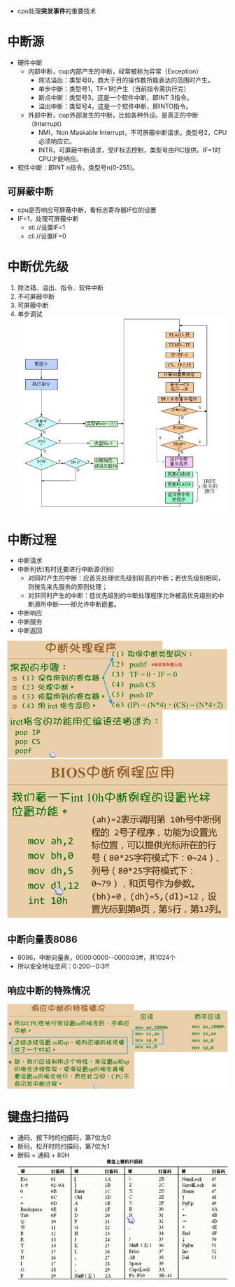 - cpu处理**突发事件**的重要技术

# 中断源
- 硬件中断
    - 内部中断，cup内部产生的中断，经常被称为异常（Exception）
        - 除法溢出：类型号0，商大于目的操作数所能表达的范围时产生。
        - 单步中断：类型号1，TF=1时产生（当前指令需执行完）
        - 断点中断：类型号3，这是一个软件中断，即INT 3指令。
        - 溢出中断：类型号4，这是一个软件中断，即INTO指令。
    - 外部中断，cup外部发生的中断，比如各种外设。是真正的中断（Interrupt）
        - NMI，Non Maskable Interrupt，不可屏蔽中断请求。类型号2，CPU必须响应它。
        - INTR，可屏蔽中断请求，受IF标志控制，类型号由PIC提供。IF=1时CPU才能响应。
- 软件中断：即INT n指令，类型号n(0-255)。

## 可屏蔽中断
- cpu是否响应可屏蔽中断，看标志寄存器IF位的设置
- IF=1，处理可屏蔽中断
	- sti //设置IF=1
	- cli //设置IF=0

# 中断优先级
1. 除法错、溢出、指令、软件中断
2. 不可屏蔽中断
3. 可屏蔽中断
4. 单步调试
![](../../photo/paste-5ae47380ffd137fc17c9b90af8c4ebaa5b1bd2c5.jpg)

# 中断过程
- 中断请求
- 中断判优(有时还要进行中断源识别)
    - 对同时产生的中断：应首先处理优先级别较高的中断；若优先级别相同，则按先来先服务的原则处理；
    - 对非同时产生的中断：低优先级别的中断处理程序允许被高优先级别的中断源所中断——即允许中断嵌套。
- 中断响应
- 中断服务
- 中断返回

![](../../photo/paste-5e026fb52ee7f2a916e60a204dd1aa2ddd20d56d.jpg)
![](../../photo/paste-21cf6fcba64313c9dbd132c0dcaa1dd226238e94.jpg)

## 中断向量表8086
- 8086，中断向量表，0000:0000--0000:03ff，共1024个
- 所以安全地址空间：0:200--0:3ff

## 响应中断的特殊情况
![](../../photo/paste-8e1e3fca34476733cfe9a9ae7099326416311e8b.jpg)

# 键盘扫描码
- 通码，按下时的扫描码，第7位为0
- 断码，松开时的扫描码，第7位为1
- 断码 = 通码 + 80H
![](../../photo/paste-adef1a0088a3e8657d7d843b14a0ad3d1c32bdf4.jpg)

